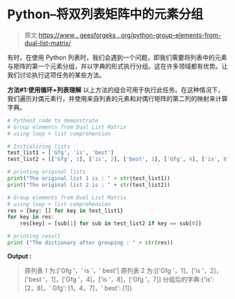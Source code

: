 # Python–将双列表矩阵中的元素分组

> 原文:[https://www . geesforgeks . org/python-group-elements-from-dual-list-matrix/](https://www.geeksforgeeks.org/python-group-elements-from-dual-list-matrix/)

有时，在使用 Python 列表时，我们会遇到一个问题，即我们需要将列表中的元素与矩阵的第一个元素分组，并以字典的形式执行分组。这在许多领域都有优势。让我们讨论执行这项任务的某些方法。

**方法#1:使用循环+列表理解**
以上方法的组合可用于执行此任务。在这种情况下，我们遍历对偶元素行，并使用来自列表的元素和对偶行矩阵的第二列的映射来计算字典。

```py
# Python3 code to demonstrate 
# Group elements from Dual List Matrix
# using loop + list comprehension

# Initializing lists
test_list1 = ['Gfg', 'is', 'best']
test_list2 = [['Gfg', 1], ['is', 2], ['best', 1], ['Gfg', 4], ['is', 8], ['Gfg', 7]]

# printing original lists
print("The original list 1 is : " + str(test_list1))
print("The original list 2 is : " + str(test_list2))

# Group elements from Dual List Matrix
# using loop + list comprehension
res = {key: [] for key in test_list1}
for key in res:
    res[key] = [sub[1] for sub in test_list2 if key == sub[0]]

# printing result 
print ("The dictionary after grouping : " + str(res))
```

**Output :**

> 原列表 1 为:['Gfg '，' is '，' best']
> 原列表 2 为:[['Gfg '，1]，['is '，2]，['best '，1]，['Gfg '，4]，['is '，8]，['Gfg '，7]]
> 分组后的字典:{'is': [2，8]，' Gfg': [1，4，7]，' best': [1]}